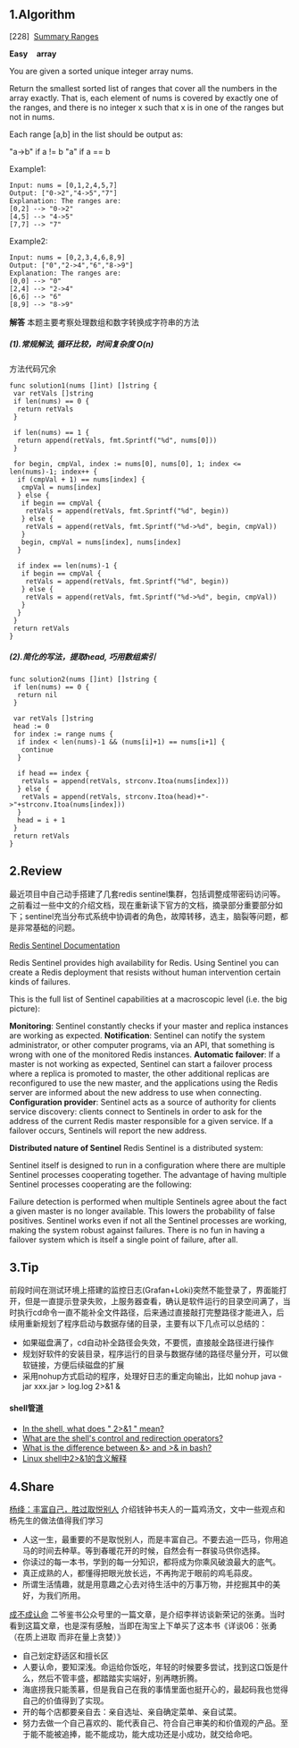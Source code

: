 ## 1.Algorithm

[228]&nbsp;&nbsp;[Summary Ranges](https://leetcode.com/problems/summary-ranges/description/)

**Easy** &nbsp;&nbsp; **array**

You are given a sorted unique integer array nums.

Return the smallest sorted list of ranges that cover all the numbers in the array exactly. That is, each element of nums is covered by exactly one of the ranges, and there is no integer x such that x is in one of the ranges but not in nums.

Each range [a,b] in the list should be output as:

"a->b" if a != b
"a" if a == b

Example1:

```
Input: nums = [0,1,2,4,5,7]
Output: ["0->2","4->5","7"]
Explanation: The ranges are:
[0,2] --> "0->2"
[4,5] --> "4->5"
[7,7] --> "7"
```

Example2:

```
Input: nums = [0,2,3,4,6,8,9]
Output: ["0","2->4","6","8->9"]
Explanation: The ranges are:
[0,0] --> "0"
[2,4] --> "2->4"
[6,6] --> "6"
[8,9] --> "8->9"
```

**解答**
本题主要考察处理数组和数字转换成字符串的方法

##### (1).常规解法, 循环比较，时间复杂度 O(n)
方法代码冗余

```golang
func solution1(nums []int) []string {
 var retVals []string
 if len(nums) == 0 {
  return retVals
 }

 if len(nums) == 1 {
  return append(retVals, fmt.Sprintf("%d", nums[0]))
 }

 for begin, cmpVal, index := nums[0], nums[0], 1; index <= len(nums)-1; index++ {
  if (cmpVal + 1) == nums[index] {
   cmpVal = nums[index]
  } else {
   if begin == cmpVal {
    retVals = append(retVals, fmt.Sprintf("%d", begin))
   } else {
    retVals = append(retVals, fmt.Sprintf("%d->%d", begin, cmpVal))
   }
   begin, cmpVal = nums[index], nums[index]
  }

  if index == len(nums)-1 {
   if begin == cmpVal {
    retVals = append(retVals, fmt.Sprintf("%d", begin))
   } else {
    retVals = append(retVals, fmt.Sprintf("%d->%d", begin, cmpVal))
   }
  }
 }
 return retVals
}
```

##### (2).简化的写法，提取head, 巧用数组索引

```golang
func solution2(nums []int) []string {
 if len(nums) == 0 {
  return nil
 }

 var retVals []string
 head := 0
 for index := range nums {
  if index < len(nums)-1 && (nums[i]+1) == nums[i+1] {
   continue
  }

  if head == index {
   retVals = append(retVals, strconv.Itoa(nums[index]))
  } else {
   retVals = append(retVals, strconv.Itoa(head)+"->"+strconv.Itoa(nums[index]))
  }
  head = i + 1
 }
 return retVals
}
```

## 2.Review
最近项目中自己动手搭建了几套redis sentinel集群，包括调整成带密码访问等。之前看过一些中文的介绍文档，现在重新读下官方的文档，摘录部分重要部分如下；sentinel充当分布式系统中协调者的角色，故障转移，选主，脑裂等问题，都是非常基础的问题。

[Redis Sentinel Documentation](https://redis.io/topics/sentinel)

Redis Sentinel provides high availability for Redis. Using Sentinel you can create a Redis deployment that resists without human intervention certain kinds of failures.

This is the full list of Sentinel capabilities at a macroscopic level (i.e. the big picture):

**Monitoring**: Sentinel constantly checks if your master and replica instances are working as expected.
**Notification**: Sentinel can notify the system administrator, or other computer programs, via an API, that something is wrong with one of the monitored Redis instances.
**Automatic failover**: If a master is not working as expected, Sentinel can start a failover process where a replica is promoted to master, the other additional replicas are reconfigured to use the new master, and the applications using the Redis server are informed about the new address to use when connecting.
**Configuration provider**: Sentinel acts as a source of authority for clients service discovery: clients connect to Sentinels in order to ask for the address of the current Redis master responsible for a given service. If a failover occurs, Sentinels will report the new address.

**Distributed nature of Sentinel**
Redis Sentinel is a distributed system:

Sentinel itself is designed to run in a configuration where there are multiple Sentinel processes cooperating together. The advantage of having multiple Sentinel processes cooperating are the following:

Failure detection is performed when multiple Sentinels agree about the fact a given master is no longer available. This lowers the probability of false positives.
Sentinel works even if not all the Sentinel processes are working, making the system robust against failures. There is no fun in having a failover system which is itself a single point of failure, after all.

## 3.Tip

前段时间在测试环境上搭建的监控日志(Grafan+Loki)突然不能登录了，界面能打开，但是一直提示登录失败，上服务器查看，确认是软件运行的目录空间满了，当时执行cd命令一直不能补全文件路径，后来通过直接敲打完整路径才能进入，后续用重新规划了程序启动与数据存储的目录，主要有以下几点可以总结的：
* 如果磁盘满了，cd自动补全路径会失效，不要慌，直接敲全路径进行操作
* 规划好软件的安装目录，程序运行的目录与数据存储的路径尽量分开，可以做软链接，方便后续磁盘的扩展
* 采用nohup方式启动的程序，处理好日志的重定向输出，比如 nohup java -jar xxx.jar > log.log 2>&1 &

#### shell管道
* [In the shell, what does " 2>&1 " mean?](https://stackoverflow.com/questions/818255/in-the-shell-what-does-21-mean)
* [What are the shell's control and redirection operators?](https://unix.stackexchange.com/questions/159513/what-are-the-shells-control-and-redirection-operators)
* [What is the difference between &> and >& in bash?](https://superuser.com/questions/335396/what-is-the-difference-between-and-in-bash)
* [Linux shell中2>&1的含义解释](https://blog.csdn.net/zhaominpro/article/details/82630528)

## 4.Share
[杨绛：丰富自己，胜过取悦别人](https://mp.weixin.qq.com/s/agcylLFXz4KOdclokliW4Q)
介绍钱钟书夫人的一篇鸡汤文，文中一些观点和杨先生的做法值得我们学习
* 人这一生，最重要的不是取悦别人，而是丰富自己。不要去追一匹马，你用追马的时间去种草。等到春暖花开的时候，自然会有一群骏马供你选择。
* 你读过的每一本书，学到的每一分知识，都将成为你乘风破浪最大的底气。
* 真正成熟的人，都懂得把眼光放长远，不再拘泥于眼前的鸡毛蒜皮。
* 所谓生活情趣，就是用意趣之心去对待生活中的万事万物，并挖掘其中的美好，为我们所用。

[成不成认命](https://mp.weixin.qq.com/s/aoTi9ipJqZIPpwL__ZbUlA)
二爷鉴书公众号里的一篇文章，是介绍李祥访谈新荣记的张勇。当时看到这篇文章，也是深有感触，当即在淘宝上下单买了这本书《详谈06：张勇（在质上进取 而非在量上贪婪）》
* 自己划定舒适区和擅长区
* 人要认命，要知深浅。命运给你饭吃，年轻的时候要多尝试，找到这口饭是什么，然后不管丰盛，都踏踏实实端好，别再瞎折腾。
* 海底捞我只能羡慕，但是我自己在我的事情里面也挺开心的，最起码我也觉得自己的价值得到了实现。
* 开的每个店都要亲自去：亲自选址、亲自确定菜单、亲自试菜。
* 努力去做一个自己喜欢的、能代表自己、符合自己审美的和价值观的产品。至于能不能被追捧，能不能成功，能大成功还是小成功，就交给命吧。